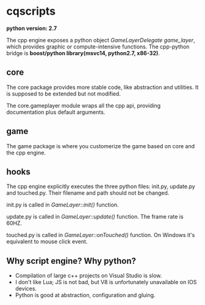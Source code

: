 # cqscripts

**python version: 2.7**

The cpp engine exposes a python object *GameLayerDelegate game_layer*, which provides graphic or compute-intensive functions. The cpp-python bridge is **boost/python library(msvc14, python2.7, x86-32)**.

## core
The core package provides more stable code, like abstraction and utilities. It is supposed to be extended but not modified.

The core.gameplayer module wraps all the cpp api, providing documentation plus default arguments.

## game
The game package is where you customerize the game based on core and the cpp engine.

## hooks
The cpp engine explicitly executes the three python files: init.py, update.py and touched.py. Their filename and path should not be changed.

init.py is called in *GameLayer::init()* function.

update.py is called in *GameLayer::update()* function. The frame rate is 60HZ.

touched.py is called in *GameLayer::onTouched()* function. On Windows it's equivalent to mouse click event.

## Why script engine? Why python?
* Compilation of large c++ projects on Visual Studio is slow.
* I don't like Lua; JS is not bad, but V8 is unfortunately unavailable on IOS devices.
* Python is good at abstraction, configuration and gluing.
